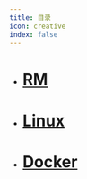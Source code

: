 ```yaml
---
title: 目录
icon: creative
index: false
---
```




- # [ RM ](RM/README.md)

- # [ Linux ](Linux/README.md)

- # [ Docker ](Docker/README.md)
